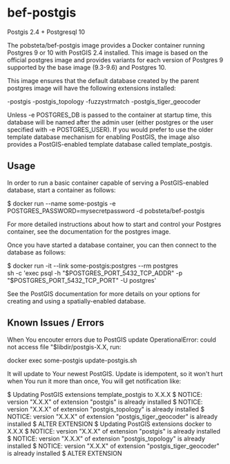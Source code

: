 # bef-postgis
Postgis 2.4 + Postgresql 10

The pobsteta/bef-postgis image provides a Docker container running Postgres 9 or 10 with PostGIS 2.4 installed. This image is based on the official postgres image and provides variants for each version of Postgres 9 supported by the base image (9.3-9.6) and Postgres 10.

This image ensures that the default database created by the parent postgres image will have the following extensions installed:

-postgis
-postgis_topology
-fuzzystrmatch
-postgis_tiger_geocoder

Unless -e POSTGRES_DB is passed to the container at startup time, this database will be named after the admin user (either postgres or the user specified with -e POSTGRES_USER). If you would prefer to use the older template database mechanism for enabling PostGIS, the image also provides a PostGIS-enabled template database called template_postgis.

## Usage
In order to run a basic container capable of serving a PostGIS-enabled database, start a container as follows:

$ docker run --name some-postgis -e POSTGRES_PASSWORD=mysecretpassword -d pobsteta/bef-postgis

For more detailed instructions about how to start and control your Postgres container, see the documentation for the postgres image.

Once you have started a database container, you can then connect to the database as follows:

$ docker run -it --link some-postgis:postgres --rm postgres \
    sh -c 'exec psql -h "$POSTGRES_PORT_5432_TCP_ADDR" -p "$POSTGRES_PORT_5432_TCP_PORT" -U postgres'

See the PostGIS documentation for more details on your options for creating and using a spatially-enabled database.

## Known Issues / Errors
When You encouter errors due to PostGIS update OperationalError: could not access file "$libdir/postgis-X.X, run:

docker exec some-postgis update-postgis.sh

It will update to Your newest PostGIS. Update is idempotent, so it won't hurt when You run it more than once, You will get notification like:

$ Updating PostGIS extensions template_postgis to X.X.X
$ NOTICE:  version "X.X.X" of extension "postgis" is already installed
$ NOTICE:  version "X.X.X" of extension "postgis_topology" is already installed
$ NOTICE:  version "X.X.X" of extension "postgis_tiger_geocoder" is already installed
$ ALTER EXTENSION
$ Updating PostGIS extensions docker to X.X.X
$ NOTICE:  version "X.X.X" of extension "postgis" is already installed
$ NOTICE:  version "X.X.X" of extension "postgis_topology" is already installed
$ NOTICE:  version "X.X.X" of extension "postgis_tiger_geocoder" is already installed
$ ALTER EXTENSION
